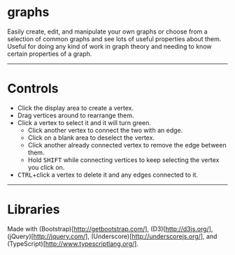# graphs
Easily create, edit, and manipulate your own graphs or choose from a selection of common graphs and see lots of useful
properties about them. Useful for doing any kind of work in graph theory and needing to know certain properties of a
graph.

-----
# Controls
* Click the display area to create a vertex.
* Drag vertices around to rearrange them.
* Click a vertex to select it and it will turn green.
  * Click another vertex to connect the two with an edge.
  * Click on a blank area to deselect the vertex.
  * Click another already connected vertex to remove the edge between them.
  * Hold <kbd>SHIFT</kbd> while connecting vertices to keep selecting the vertex you click on.
* <kbd>CTRL</kbd>+click a vertex to delete it and any edges connected to it.

----
# Libraries
Made with (Bootstrap)[http://getbootstrap.com/], (D3)[http://d3js.org/], (jQuery)[http://jquery.com/],
(Underscore)[http://underscorejs.org/], and (TypeScript)[http://www.typescriptlang.org/].
